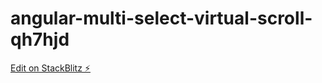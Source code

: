 # angular-multi-select-virtual-scroll-qh7hjd

[Edit on StackBlitz ⚡️](https://stackblitz.com/edit/angular-multi-select-virtual-scroll-qh7hjd)